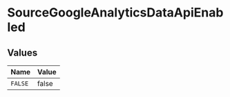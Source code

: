 # SourceGoogleAnalyticsDataApiEnabled


## Values

| Name    | Value   |
| ------- | ------- |
| `FALSE` | false   |